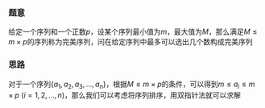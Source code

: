 ### 题意
给定一个序列和一个正数$p$，设某个序列最小值为$m$，最大值为$M$，那么满足$M \le m \times p$的序列称为完美序列，问在给定序列中最多可以选出几个数构成完美序列

### 思路
对于一个序列$\{a_1, a_2, a_3, \ldots, a_n\}$，根据$M \le m \times p$的条件，可以得到$m \le a_i \le m \times p$ $(i = 1,2,\ldots, n)$，那么我们可以考虑将序列排序，用双指针法就可以求解